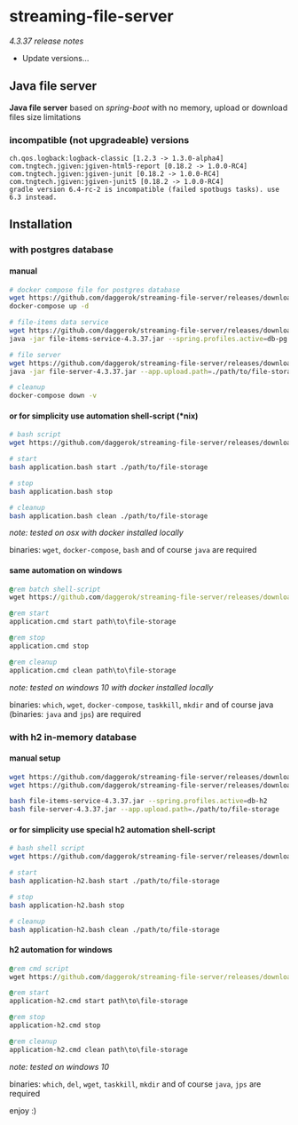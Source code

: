 # streaming-file-server
_4.3.37 release notes_

* Update versions... 

## Java file server 

**Java file server** based on *spring-boot* with no memory, upload or download files size limitations

### incompatible (not upgradeable) versions

    ch.qos.logback:logback-classic [1.2.3 -> 1.3.0-alpha4]
    com.tngtech.jgiven:jgiven-html5-report [0.18.2 -> 1.0.0-RC4]
    com.tngtech.jgiven:jgiven-junit [0.18.2 -> 1.0.0-RC4]
    com.tngtech.jgiven:jgiven-junit5 [0.18.2 -> 1.0.0-RC4]
    gradle version 6.4-rc-2 is incompatible (failed spotbugs tasks). use 6.3 instead.

## Installation

### with postgres database

#### manual

```bash
# docker compose file for postgres database
wget https://github.com/daggerok/streaming-file-server/releases/download/4.3.37/docker-compose.yml
docker-compose up -d

# file-items data service
wget https://github.com/daggerok/streaming-file-server/releases/download/4.3.37/file-items-service-4.3.37.jar
java -jar file-items-service-4.3.37.jar --spring.profiles.active=db-pg

# file server
wget https://github.com/daggerok/streaming-file-server/releases/download/4.3.37/file-server-4.3.37.jar
java -jar file-server-4.3.37.jar --app.upload.path=./path/to/file-storage

# cleanup
docker-compose down -v
```

#### or for simplicity use automation shell-script (*nix)

```bash
# bash script
wget https://github.com/daggerok/streaming-file-server/releases/download/4.3.37/application.bash

# start
bash application.bash start ./path/to/file-storage

# stop
bash application.bash stop

# cleanup
bash application.bash clean ./path/to/file-storage
```

*note: tested on osx with docker installed locally*

binaries: `wget`, `docker-compose`, `bash` and of course `java` are required

#### same automation on windows

```cmd
@rem batch shell-script
wget https://github.com/daggerok/streaming-file-server/releases/download/4.3.37/application.cmd

@rem start
application.cmd start path\to\file-storage

@rem stop
application.cmd stop

@rem cleanup
application.cmd clean path\to\file-storage
```

*note: tested on windows 10 with docker installed locally*

binaries: `which`, `wget`, `docker-compose`, `taskkill`, `mkdir` and of course java (binaries: `java` and `jps`) are required

### with h2 in-memory database

#### manual setup

```bash
wget https://github.com/daggerok/streaming-file-server/releases/download/4.3.37/file-items-service-4.3.37.jar
wget https://github.com/daggerok/streaming-file-server/releases/download/4.3.37/file-server-4.3.37.jar

bash file-items-service-4.3.37.jar --spring.profiles.active=db-h2
bash file-server-4.3.37.jar --app.upload.path=./path/to/file-storage
```

#### or for simplicity use special h2 automation shell-script

```bash
# bash shell script
wget https://github.com/daggerok/streaming-file-server/releases/download/4.3.37/application-h2.bash

# start
bash application-h2.bash start ./path/to/file-storage

# stop
bash application-h2.bash stop

# cleanup
bash application-h2.bash clean ./path/to/file-storage
```

#### h2 automation for windows

```cmd
@rem cmd script
wget https://github.com/daggerok/streaming-file-server/releases/download/4.3.37/application-h2.cmd

@rem start
application-h2.cmd start path\to\file-storage

@rem stop
application-h2.cmd stop

@rem cleanup
application-h2.cmd clean path\to\file-storage
```

*note: tested on windows 10*

binaries: `which`, `del`, `wget`, `taskkill`, `mkdir` and of course `java`, `jps` are required

enjoy :)
